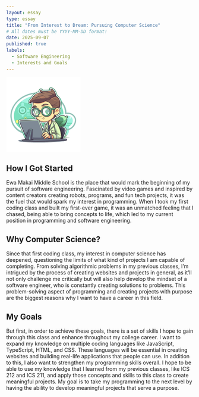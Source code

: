 ```yaml
---
layout: essay
type: essay
title: "From Interest to Dream: Pursuing Computer Science"
# All dates must be YYYY-MM-DD format!
date: 2025-09-07
published: true
labels:
  - Software Engineering
  - Interests and Goals
---
```


<img width="200px" class="rounded float-start pe-4" src="../img/computer-science-pic.png">

## How I Got Started

Ewa Makai Middle School is the place that would mark the beginning of my pursuit of software engineering. Fascinated by video games and inspired by content creators creating robots, programs, and fun tech projects, it was the fuel that would spark my interest in programming. When I took my first coding class and built my first-ever game, it was an unmatched feeling that I chased, being able to bring concepts to life, which led to my current position in programming and software engineering.

## Why Computer Science?

Since that first coding class, my interest in computer science has deepened, questioning the limits of what kind of projects I am capable of completing. From solving algorithmic problems in my previous classes, I’m intrigued by the process of creating websites and projects in general, as it’ll not only challenge me critically but will also help develop the mindset of a software engineer, who is constantly creating solutions to problems. This problem-solving aspect of programming and creating projects with purpose are the biggest reasons why I want to have a career in this field.

## My Goals

But first, in order to achieve these goals, there is a set of skills I hope to gain through this class and enhance throughout my college career. I want to expand my knowledge on multiple coding languages like JavaScript, TypeScript, HTML, and CSS. These languages will be essential in creating websites and building real-life applications that people can use. In addition to this, I also want to strengthen my programming skills overall. I hope to be able to use my knowledge that I learned from my previous classes, like ICS 212 and ICS 211, and apply those concepts and skills to this class to create meaningful projects. My goal is to take my programming to the next level by having the ability to develop meaningful projects that serve a purpose.


